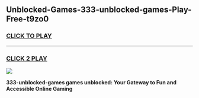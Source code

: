 
## Unblocked-Games-333-unblocked-games-Play-Free-t9zo0
<h3>
<a href="https://premium76.site?title=333-unblocked-games&ref=17A">CLICK TO PLAY</a></h3>
<hr>

<h3>
<a href="https://premium76.site?title=333-unblocked-games&ref=17A">CLICK 2 PLAY</a>
  
</h3>

<a href="https://premium76.site?title=333-unblocked-games&ref=17A"><img src="https://clearcache.store/games.png"></a>


**333-unblocked-games games unblocked: Your Gateway to Fun and Accessible Online Gaming**
